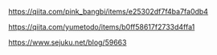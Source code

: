 https://qiita.com/pink_bangbi/items/e25302df7f4ba7fa0db4

https://qiita.com/yumetodo/items/b0ff58617f2733d4ffa1

https://www.sejuku.net/blog/59663
